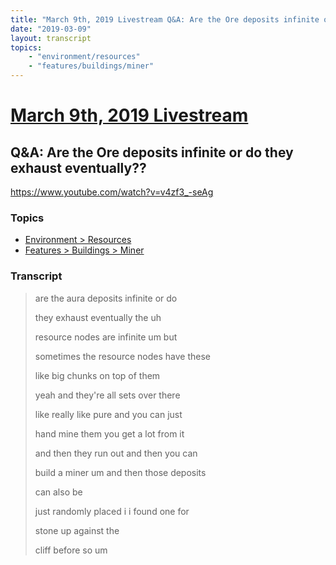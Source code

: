 ```yaml
---
title: "March 9th, 2019 Livestream Q&A: Are the Ore deposits infinite or do they exhaust eventually??"
date: "2019-03-09"
layout: transcript
topics:
    - "environment/resources"
    - "features/buildings/miner"
---
```

# [March 9th, 2019 Livestream](../2019-03-09.md)
## Q&A: Are the Ore deposits infinite or do they exhaust eventually??
https://www.youtube.com/watch?v=v4zf3_-seAg

### Topics
* [Environment > Resources](../topics/environment/resources.md)
* [Features > Buildings > Miner](../topics/features/buildings/miner.md)

### Transcript

> are the aura deposits infinite or do
>
> they exhaust eventually the uh
>
> resource nodes are infinite um but
>
> sometimes the resource nodes have these
>
> like big chunks on top of them
>
> yeah and they're all sets over there
>
> like really like pure and you can just
>
> hand mine them you get a lot from it
>
> and then they run out and then you can
>
> build a miner um and then those deposits
>
> can also be
>
> just randomly placed i i found one for
>
> stone up against the
>
> cliff before so um
